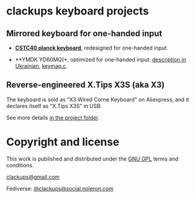 # clackups keyboard projects

## Mirrored keyboard for one-handed input

* **[CSTC40 planck keyboard](ONE_HANDED_CSTC40.md)**, redesigned for one-handed input.

* **YMDK YD60MQ(*, optimized for one-handed input: [description in
  Ukrainian](YMDK_YD60MQ_one-handed_layout_Ukrainian.pdf),
  [keymap.c](keyboards/ymdk/yd60mq/keymaps/claclups_mirrored/keymap.c).


## Reverse-engineered X.Tips X3S (aka X3)

The keyboard is sold as "X3 Wired Corne Keyboard" on Aliexpress, and
it declares itself as "X.Tips X3S" in USB.

See more details [in the project
folder](keyboards/clackups/xtips_x3s).


# Copyright and license

This work is published and distributed under the [GNU GPL](LICENSE)
terms and conditions.

clackups@gmail.com

Fediverse: [@clackups@social.noleron.com](https://social.noleron.com/@clackups)